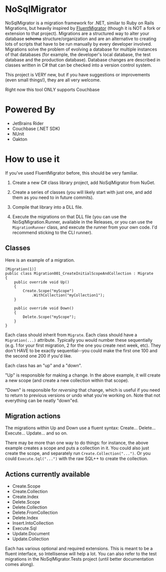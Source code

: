 # NoSqlMigrator

NoSqlMigrator is a migration framework for .NET, similar to Ruby on Rails Migrations, but heavily inspired by [FluentMigrator](https://github.com/fluentmigrator/fluentmigrator) (though it is NOT a fork or extension to that project).
Migrations are a structured way to alter your database ~~schema~~ structure/organization and are an alternative to creating lots of scripts that have to be run manually by every developer involved. Migrations solve the problem of evolving a database for multiple instances of that databases (for example, the developer's local database, the test database and the production database). Database changes are described in classes written in C# that can be checked into a version control system.

This project is VERY new, but if you have suggestions or improvements (even small things!), they are all very welcome.

Right now this tool ONLY supports Couchbase

# Powered By

* JetBrains Rider
* Couchbase (.NET SDK)
* NUnit
* Oakton

# How to use it

If you've used FluentMigrator before, this should be very familiar.

1. Create a new C# class library project, add NoSqlMigrator from NuGet.

2. Create a series of classes (you will likely start with just one, and add them as you need to in future commits).

3. Compile that library into a DLL file.

4. Execute the migrations on that DLL file (you can use the NoSqlMigration.Runner, available in the Releases, or you can use the `MigrationRunner` class, and execute the runner from your own code. I'd recommend sticking to the CLI runner).

## Classes

Here is an example of a migration.

```
[Migration(1)]
public class Migration001_CreateInitialScopeAndCollection : Migrate
{
    public override void Up()
    {
        Create.Scope("myScope")
            .WithCollection("myCollection1");
    }

    public override void Down()
    {
        Delete.Scope("myScope");
    }
}

```

Each class should inherit from `Migrate`. Each class should have a `Migration(...)` attribute. Typically you would number these sequentially (e.g. 1 for your first migration, 2 for the one you create next week, etc). They don't HAVE to be exactly sequential--you could make the first one 100 and the second one 200 if you'd like.

Each class has an "up" and a "down".

"Up" is responsible for making a change. In the above example, it will create a new scope (and create a new collection within that scope).

"Down" is responsible for _reversing_ that change, which is useful if you need to return to previous versions or undo what you're working on. Note that not everything can be neatly "down"ed.

## Migration actions

The migrations within Up and Down use a fluent syntax: Create... Delete... Execute... Update... and so on.

There may be more than one way to do things: for instance, the above example creates a scope and puts a collection in it. You could also just create the scope, and separately run `Create.Collection("...")`. Or you could `Execute.Sql("...")` with the raw SQL++ to create the collection.

## Actions currently available

* Create.Scope
* Create.Collection
* Create.Index
* Delete.Scope
* Delete.Collection
* Delete.FromCollection
* Delete.Index
* Insert.IntoCollection
* Execute.Sql
* Update.Document
* Update.Collection

Each has various optional and required extensions. This is meant to be a fluent interface, so Intellisense will help a lot. You can also refer to the test migrations in the NoSqlMigrator.Tests project (until better documentation comes along).
